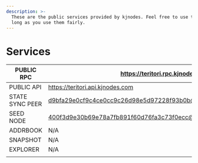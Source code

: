 ```yaml
---
description: >-
  These are the public services provided by kjnodes. Feel free to use them as
  long as you use them fairly.
---
```


# Services

| PUBLIC RPC      | &#xD;https://teritori.rpc.kjnodes.com                                              |
| --------------- | ---------------------------------------------------------------------                   |
| PUBLIC API      | https://teritori.api.kjnodes.com                                                   |
| STATE SYNC PEER | d9bfa29e0cf9c4ce0cc9c26d98e5d97228f93b0b@teritori.rpc.kjnodes.com:19656 |
| SEED NODE       | 400f3d9e30b69e78a7fb891f60d76fa3c73f0ecc@teritori.rpc.kjnodes.com:19659 |
| ADDRBOOK        | N/A                                                                                     |
| SNAPSHOT        | N/A                                                                                     |
| EXPLORER        | N/A                                                                                     |
|                 |                                                                                         |
